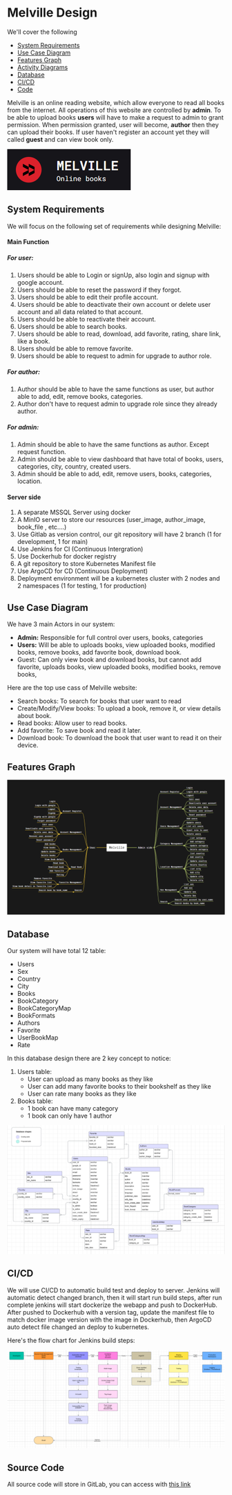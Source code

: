 # Melville Design
We'll cover the following
+ [System Requirements](#system-requirements)
+ [Use Case Diagram](#use-case-diagram)
+ [Features Graph](#features-graph)
+ [Activity Diagrams](#activity-diagrams)
+ [Database](#database)
+ [CI/CD](#cicd)
+ [Code](#source-code)

Melville is an online reading website, which allow everyone to read all books from the internet. All operations of this website are controlled by **admin**. To be able to upload books **users** will have to make a request to admin to grant permission. When permission granted, user will become, **author** then they can upload their books. If user haven't register an account yet they will called **guest** and can view book only.

<img src="./Resources/Website_logo.png" alt="Melville">

## System Requirements

We will focus on the following set of requirements while designing Melville:

#### Main Function

##### For user:
1. Users should be able to Login or signUp, also login and signup with google account.
2. Users should be able to reset the password if they forgot.
3. Users should be able to edit their profile account.
4. Users should be able to deactivate their own account or delete user account and all data related to that account.
5. Users should be able to reactivate their account.
6. Users should be able to search books.
7. Users should be able to read, download, add favorite, rating, share link, like a book.
8. Users should be able to remove favorite.
9. Users should be able to request to admin for upgrade to author role.

##### For author:

1. Author should be able to have the same functions as user, but author able to add, edit, remove books, categories.
2. Author don't have to request admin to upgrade role since they already author.

##### For admin:

1. Admin should be able to have the same functions as author. Except request function.
2. Admin should be able to view dashboard that have total of books, users, categories, city, country, created users. 
2. Admin should be able to add, edit, remove users, books, categories, location.

#### Server side 

1. A separate MSSQL Server using docker
2. A MinIO server to store our resources (user_image, author_image, book_file , etc....)
3. Use Gitlab as version control, our git repository will have 2 branch (1 for development, 1 for main)
4. Use Jenkins for CI (Continuous Intergration)
5. Use Dockerhub for docker registry
6. A git repository to store Kubernetes Manifest file
7. Use ArgoCD for CD (Continuous Deployment)
8. Deployment environment will be a kubernetes cluster with 2 nodes and 2 namespaces (1 for testing, 1 for production)

## Use Case Diagram

We have 3 main Actors in our system:

+ **Admin:** Responsible for full control over users, books, categories
+ **Users:** Will be able to uploads books, view uploaded books, modified books, remove books, add favorite book, download book.
+ Guest: Can only view book and download books, but cannot add favorite, uploads books, view uploaded books, modified books, remove books,

Here are the top use cass of Melville website:

+ Search books: To search for books that user want to read
+ Create/Modify/View books: To upload a book, remove it, or view details about book.
+ Read books: Allow user to read books.
+ Add favorite: To save book and read it later.
+ Download book: To download the book that user want to read it on their device.

## Features Graph

<img src="./Resources/feature.png" alt="Database_diagram">

## Database

Our system will have total 12 table:
+ Users
+ Sex
+ Country
+ City
+ Books
+ BookCategory
+ BookCategoryMap
+ BookFormats
+ Authors
+ Favorite
+ UserBookMap
+ Rate

In this database design there are 2 key concept to notice: 
1. Users table:
	+ User can upload as many books as they like 
	+ User can add many favorite books to their bookshelf as they like
	+ User can rate many books as they like
2. Books table:
	+ 1 book can have many category
	+ 1 book can only have 1 author

<img src="./Resources/Database_diagram.png" alt="Database_diagram">

## CI/CD

We will use CI/CD to automatic build test and deploy to server. Jenkins will automatic detect changed branch, then it will start run build steps, after run complete jenkins will start dockerize the webapp and push to DockerHub. After pushed to Dockerhub with a version tag, update the manifest file to match docker image version with the image in Dockerhub, then ArgoCD auto detect file changed an deploy to kubernetes.

Here's the flow chart for Jenkins build steps:

<img src="./Resources/CICD_diagram.png" alt="Melville">

## Source Code

All source code will store in GitLab, you can access with [this link](https://gitlab.fleeforezz.site/jso/melville.git)
